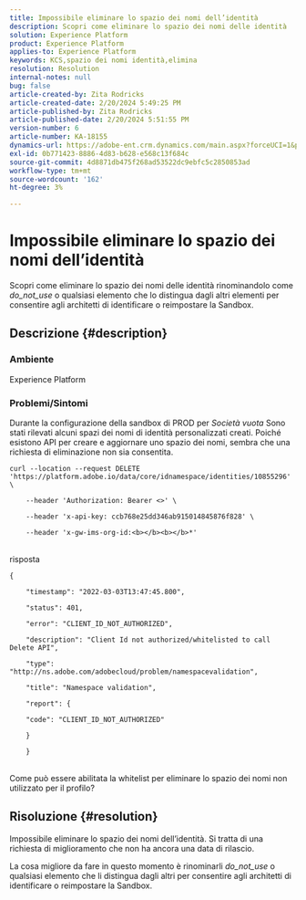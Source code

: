 ```yaml
---
title: Impossibile eliminare lo spazio dei nomi dell’identità
description: Scopri come eliminare lo spazio dei nomi delle identità
solution: Experience Platform
product: Experience Platform
applies-to: Experience Platform
keywords: KCS,spazio dei nomi identità,elimina
resolution: Resolution
internal-notes: null
bug: false
article-created-by: Zita Rodricks
article-created-date: 2/20/2024 5:49:25 PM
article-published-by: Zita Rodricks
article-published-date: 2/20/2024 5:51:55 PM
version-number: 6
article-number: KA-18155
dynamics-url: https://adobe-ent.crm.dynamics.com/main.aspx?forceUCI=1&pagetype=entityrecord&etn=knowledgearticle&id=e8603b5f-18d0-ee11-9079-6045bd006b4b
exl-id: 0b771423-8886-4d83-b628-e568c13f684c
source-git-commit: 4d8871db475f268ad53522dc9ebfc5c2850853ad
workflow-type: tm+mt
source-wordcount: '162'
ht-degree: 3%

---
```


# Impossibile eliminare lo spazio dei nomi dell’identità


Scopri come eliminare lo spazio dei nomi delle identità rinominandolo come *do_not_use* o qualsiasi elemento che lo distingua dagli altri elementi per consentire agli architetti di identificare o reimpostare la Sandbox.

## Descrizione {#description}


### <b>Ambiente</b>

Experience Platform



### <b>Problemi/Sintomi</b>

Durante la configurazione della sandbox di PROD per *Società vuota* Sono stati rilevati alcuni spazi dei nomi di identità personalizzati creati. Poiché esistono API per creare e aggiornare uno spazio dei nomi, sembra che una richiesta di eliminazione non sia consentita.


```
curl --location --request DELETE 'https://platform.adobe.io/data/core/idnamespace/identities/10855296' \

    --header 'Authorization: Bearer <>' \

    --header 'x-api-key: ccb768e25dd346ab915014845876f828' \

    --header 'x-gw-ims-org-id:<b></b><b></b>*'
```


<br>risposta<br>

```
{

    "timestamp": "2022-03-03T13:47:45.800",

    "status": 401,

    "error": "CLIENT_ID_NOT_AUTHORIZED",

    "description": "Client Id not authorized/whitelisted to call Delete API",

    "type": "http://ns.adobe.com/adobecloud/problem/namespacevalidation",

    "title": "Namespace validation",

    "report": {

    "code": "CLIENT_ID_NOT_AUTHORIZED"

    }

    }
```


<br>Come può essere abilitata la whitelist per eliminare lo spazio dei nomi non utilizzato per il profilo?<br>



## Risoluzione {#resolution}


Impossibile eliminare lo spazio dei nomi dell’identità. Si tratta di una richiesta di miglioramento che non ha ancora una data di rilascio.

La cosa migliore da fare in questo momento è rinominarli *do_not_use* o qualsiasi elemento che li distingua dagli altri per consentire agli architetti di identificare o reimpostare la Sandbox.
